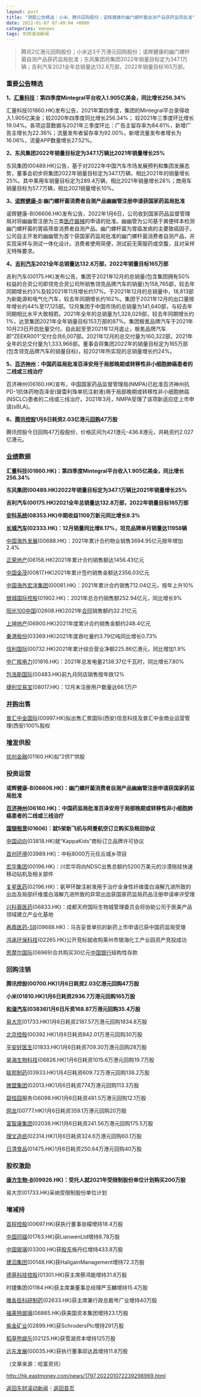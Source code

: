 ```yaml
---
layout: post
title: "港股公告精选｜小米、腾讯回购股份；诺辉健康的幽门螺杆菌自测产品获药监局批准"
date: 2022-01-07 07:49:04 +0800
categories: emnews
tags: 东财滚动新闻
---
```

> 腾讯2亿港元回购股份；小米近3千万港元回购股份；诺辉健康的幽门螺杆菌自测产品获药监局批准；东风集团将集团2022年销量目标定为347.1万辆；吉利汽车2021全年总销量达132.8万部，2022年销量目标165万部。

<h3 class="emh3">重要<span id="Info.3332"><a href="http://data.eastmoney.com/notices/" class="infokey">公告</a></span>精选</h3><p><strong>1、<span id="Info.116.01860"><a href="http://quote.eastmoney.com/unify/r/116.01860" class="keytip" data-code="116,01860">汇量科技</a></span>：第四季度Mintegral平台收入1.905亿美金，同比增长256.34%</strong></p><p><span web="1" href="http://quote.eastmoney.com/unify/r/116.01860" class="em_stock_key_common" data-code="116,01860">汇量科技</span>(01860.HK)发布公告，2021年第四季度，集团的Mintegral平台录得收入1.905亿美金；较2020年四季度同比增长256.34%； 较2021年三季度环比增长 19.04%。各项运营数据与2021年三季度环比：广告主留存率为84.61%，新增广告主增长为22.36%；流量发布者留存率为92.00%，新增流量发布者增长为16.06%，流量APP数量增长27.52%。</p><p><strong>2、东风集团2022年销量目标定为347.1万辆比2021年销量增长25%</strong></p><p>东风集团(00489.HK)公告，基于对2022年中国汽车市场发展预判和集团发展态势，董事会初步将集团2022年销量目标定为347.1万辆，相比2021年的销量增长25%。其中乘用车销量目标定为289.4万辆，相比2021年销量增长28%；商用车销量目标为57.7万辆，相比2021销量增长10%。</p><p><strong>3、<span id="Info.116.06606"><a href="http://quote.eastmoney.com/unify/r/116.06606" class="keytip" data-code="116,06606">诺辉健康-B</a></span>:幽门螺杆菌消费者自测产品幽幽管注册申请获国家药监局批准</strong></p><p><span web="1" href="http://quote.eastmoney.com/unify/r/116.06606" class="em_stock_key_common" data-code="116,06606">诺辉健康-B</span>(06606.HK)发布公告，2022年1月6日，公司收到国家药品监督管理局对将幽幽管注册为三类<span id="bk_90.BK1041"><a href="http://quote.eastmoney.com/unify/r/90.BK1041" class="keytip" data-code="90,BK1041">医疗器械</a></span><span id="bkquote_90.BK1041"></span>的申请的批准。幽幽管为公司基于粪便样本检测幽门螺杆菌的胃癌筛查消费者自测产品。幽门螺杆菌为胃癌发病的主要致癌因子。公司自主开发的幽幽管为首个获国家药监局批准的幽门螺杆菌消费者自测产品，并实现采样与测试一体化设计。消费者使用简便，测试前无需服药或空腹，且对采样无特殊要求。</p><p><strong>4、<span id="Info.116.00175"><a href="http://quote.eastmoney.com/unify/r/116.00175" class="keytip" data-code="116,00175">吉利汽车</a></span>2021全年总销量达132.8万部，2022年销量目标165万部</strong></p><p><span web="1" href="http://quote.eastmoney.com/unify/r/116.00175" class="em_stock_key_common" data-code="116,00175">吉利汽车</span>(00175.HK)发布公告，集团于2021年12月的总销量(包含集团拥有50%权益的合资公司即领克合资公司所销售领克品牌汽车的销量)为158,765部，较去年同期增长约3%及较2021年11月增长约17%。于2021年12月的总销量中，18,813部为新能源和电气化汽车，较去年同期增长约162%。集团于2021年12月的出口量按年增长约44%至17,125部。12月集团于中国市场的总销量为141,640部，与较去年同期相比水平大致相若。2021年全年的总销量为1,328,029部，较去年同期增长约1%，达至集团2021年全年销量目标153万部的87%。集团极氪品牌汽车于2021年10月23日开启批量交付。自此起至至2021年12月底止，极氪品牌汽车即“ZEEKR001”交付合共6,007部。2021年12月的总交付量为160,322部，2021年全年的总交付量为1,333,966部。董事会将集团2022年的销量目标定为165万部(包含领克品牌汽车的销量目标)，较2021年所实现的总销量增长约24%。</p><p><strong>5、<span id="Info.116.06160"><a href="http://quote.eastmoney.com/unify/r/116.06160" class="keytip" data-code="116,06160">百济神州</a></span>：中国药监局批准百泽安用于局部晚期或转移性非小细胞肺癌患者的二线或三线治疗</strong></p><p><span web="1" href="http://quote.eastmoney.com/unify/r/116.06160" class="em_stock_key_common" data-code="116,06160">百济神州</span>(06160.HK)宣布，中国国家药品监督管理局(NMPA)已批准<span web="1" href="http://quote.eastmoney.com/unify/r/116.06160" class="em_stock_key_common" data-code="116,06160">百济神州</span>抗PD-1抗体药物百泽安(替雷利珠单抗注射液)用于局部晚期或转移性非小细胞肺癌(NSCLC)患者的二线或三线治疗。2021年3月，NMPA受理了该项新适应症上市申请(sBLA)。</p><p><strong>6、<span id="Info.116.00700"><a href="http://quote.eastmoney.com/unify/r/116.00700" class="keytip" data-code="116,00700">腾讯控股</a></span>1月6日耗资2.03亿港元<span id="Info.3285"><a href="http://data.eastmoney.com/gphg/" class="infokey">回购</a></span>47万股</strong></p><p><span web="1" href="http://quote.eastmoney.com/unify/r/116.00700" class="em_stock_key_common" data-code="116,00700">腾讯控股</span>今日回购47万股股份，价格区间为421港元-436.8港元，共耗资约2.027亿港元。</p><h3 class="emh3"><span id="Info.3321"><a href="http://data.eastmoney.com/bbsj/" class="infokey">业绩</a></span>数据</h3><p><strong><span web="1" href="http://quote.eastmoney.com/unify/r/116.01860" class="em_stock_key_common" data-code="116,01860">汇量科技</span>(01860.HK)：第四季度Mintegral平台收入1.905亿美金，同比增长256.34%</strong></p><p><strong>东风集团(00489.HK)2022年销量目标定为347.1万辆比2021年销量增长25%</strong></p><p><strong><span web="1" href="http://quote.eastmoney.com/unify/r/116.00175" class="em_stock_key_common" data-code="116,00175">吉利汽车</span>(00175.HK)2021全年总销量达132.8万部，2022年销量目标165万部</strong></p><p><strong><span id="Info.116.08353"><a href="http://quote.eastmoney.com/unify/r/116.08353" class="keytip" data-code="116,08353">安科系统</a></span>(08353.HK)中期收益1109万新元同比增长8.3%</strong></p><p><strong><span id="Info.116.02333"><a href="http://quote.eastmoney.com/unify/r/116.02333" class="keytip" data-code="116,02333">长城汽车</a></span>(02333.HK)：12月销量同比增8.17%，坦克品牌单月销量达11958辆</strong></p><p><span id="Info.116.00688"><a href="http://quote.eastmoney.com/unify/r/116.00688" class="keytip" data-code="116,00688">中国海外发展</a></span>(00688.HK)：2021年累计合约物业销售3694.95亿元按年增加2.4%</p><p><span id="Info.116.06158"><a href="http://quote.eastmoney.com/unify/r/116.06158" class="keytip" data-code="116,06158">正荣地产</a></span>(06158.HK)2021年累计合约销售额达1456.43亿元</p><p><span id="Info.116.00817"><a href="http://quote.eastmoney.com/unify/r/116.00817" class="keytip" data-code="116,00817">中国金茂</a></span>(00817.HK)2021年累计签约销售金额达2356.03亿元</p><p><span id="Info.116.00081"><a href="http://quote.eastmoney.com/unify/r/116.00081" class="keytip" data-code="116,00081">中国海外宏洋集团</a></span>(00081.HK)：2021年累计合约销售712.04亿元，按年上升10%</p><p><span id="Info.116.01902"><a href="http://quote.eastmoney.com/unify/r/116.01902" class="keytip" data-code="116,01902">银城国际控股</a></span>(01902.HK)：2021年总合约销售额252.94亿元，同比增长9%</p><p><span id="Info.116.02608"><a href="http://quote.eastmoney.com/unify/r/116.02608" class="keytip" data-code="116,02608">阳光100中国</a></span>(02608.HK)2021年<span id="Info.3300"><a href="http://data.eastmoney.com/zdht/" class="infokey">合同</a></span>销售额约32.21亿元</p><p><span id="Info.116.06900"><a href="http://quote.eastmoney.com/unify/r/116.06900" class="keytip" data-code="116,06900">上坤地产</a></span>(06900.HK)2021年度累计合约销售金额约248.4亿元</p><p><span id="Info.116.03369"><a href="http://quote.eastmoney.com/unify/r/116.03369" class="keytip" data-code="116,03369">秦港股份</a></span>(03369.HK)2021年度吞吐量约3.79亿吨同比增长0.73%</p><p><span id="Info.116.00732"><a href="http://quote.eastmoney.com/unify/r/116.00732" class="keytip" data-code="116,00732">信利国际</a></span>(00732.HK)2021年累计综合营业净额225.86亿港元，同比增加1.9%</p><p><span id="Info.116.01816"><a href="http://quote.eastmoney.com/unify/r/116.01816" class="keytip" data-code="116,01816">中广核电力</a></span>(01816.HK)：2021年总发电量2138.37亿千瓦时，同比增长7.80%</p><p><span id="Info.116.00483"><a href="http://quote.eastmoney.com/unify/r/116.00483" class="keytip" data-code="116,00483">包浩斯国际</a></span>(00483.HK)前九月同店销售按年跌12%</p><p><span id="Info.116.08017"><a href="http://quote.eastmoney.com/unify/r/116.08017" class="keytip" data-code="116,08017">捷利交易宝</a></span>(08017.HK)：12月末注册用户数量达66.1万户</p><h3 class="emh3"><span id="Info.3270"><a href="http://data.eastmoney.com/bgcz/" class="infokey">并购</a></span>出售</h3><p><span id="Info.116.00997"><a href="http://quote.eastmoney.com/unify/r/116.00997" class="keytip" data-code="116,00997">普汇中金国际</a></span>(00997.HK)拟出售汇景国际(西安)信息科技及普汇中金商业运营管理(西安)100%股权</p><h3 class="emh3"><span id="Info.39"><a href="http://data.eastmoney.com/zrz/dxzf.html" class="infokey">增发</a></span>供股</h3><p><span id="Info.116.01160"><a href="http://quote.eastmoney.com/unify/r/116.01160" class="keytip" data-code="116,01160">优创金融</a></span>(01160.HK)拟“2供1”供股</p><h3 class="emh3">投资运营</h3><p><strong><span web="1" href="http://quote.eastmoney.com/unify/r/116.06606" class="em_stock_key_common" data-code="116,06606">诺辉健康-B</span>(06606.HK)：幽门螺杆菌消费者自测产品幽幽管注册申请获国家药监局批准</strong></p><p><strong><span id="stock_105.BGNE"><a href="http://quote.eastmoney.com/unify/r/105.BGNE" class="keytip" data-code="105,BGNE">百济神州</a></span><span id="quote_105.BGNE"></span>(06160.HK)：中国药监局批准百泽安用于局部晚期或转移性非小细胞肺癌患者的二线或三线治疗</strong></p><p><strong><span id="Info.116.01606"><a href="http://quote.eastmoney.com/unify/r/116.01606" class="keytip" data-code="116,01606">国银租赁</a></span>(01606)：就5架新飞机与阿曼航空订立购买及租回协议</strong></p><p><span id="Info.116.03818"><a href="http://quote.eastmoney.com/unify/r/116.03818" class="keytip" data-code="116,03818">中国动向</a></span>(03818.HK)就“KappaKids”商标订立品牌许可协议</p><p><span id="Info.116.03989"><a href="http://quote.eastmoney.com/unify/r/116.03989" class="keytip" data-code="116,03989">首创环境</a></span>(03989.HK)：中标8000万元任丘城乡项目</p><p><span id="Info.116.00196"><a href="http://quote.eastmoney.com/unify/r/116.00196" class="keytip" data-code="116,00196">宏华集团</a></span>(00196.HK)：川宏华将向NDSC出售总额约5200万美元的沙漠拖挂快速移动钻机及相关部件</p><p><span id="Info.116.02196"><a href="http://quote.eastmoney.com/unify/r/116.02196" class="keytip" data-code="116,02196">复星医药</a></span>(02196.HK)：氨甲环酸注射液用于治疗全身性纤维蛋白溶解亢进所致的出血及局部纤维蛋白溶解亢进所致的异常出血获国家药监局药品注册申请审评受理</p><p><span id="Info.116.06833"><a href="http://quote.eastmoney.com/unify/r/116.06833" class="keytip" data-code="116,06833">兴科蓉医药</a></span>(06833.HK)：成都天府国际生物城管理委员会将协助公司于医美产品领域建立产业化基地</p><p><span id="Info.116.09688"><a href="http://quote.eastmoney.com/unify/r/116.09688" class="keytip" data-code="116,09688">再鼎医药-SB</a></span>(09688.HK)：马吉妥昔单抗的新药上市申请已获中国药监局受理</p><p><span id="Info.116.02265"><a href="http://quote.eastmoney.com/unify/r/116.02265" class="keytip" data-code="116,02265">鸿承环保科技</a></span>(02265.HK)公开竞标就收购莱州市银海化工产业园资产竞投成功</p><p><span id="Info.116.06969"><a href="http://quote.eastmoney.com/unify/r/116.06969" class="keytip" data-code="116,06969">思摩尔国际</a></span>(06969)合共购买30亿元<span id="Info.116.03988"><a href="http://quote.eastmoney.com/unify/r/116.03988" class="keytip" data-code="116,03988">中国银行</a></span>结构性存款</p><h3 class="emh3">回购注销</h3><p><strong><span web="1" href="http://quote.eastmoney.com/unify/r/116.00700" class="em_stock_key_common" data-code="116,00700">腾讯控股</span>(00700.HK)1月6日耗资2.03亿港元回购47万股</strong></p><p><strong>小米(01810.HK)1月6日耗资2936.7万港元回购165万股</strong></p><p><strong><span id="Info.116.03836"><a href="http://quote.eastmoney.com/unify/r/116.03836" class="keytip" data-code="116,03836">和谐汽车</a></span>(03836)1月6日斥资168.87万港元回购35.4万股</strong></p><p><span id="Info.116.01733"><a href="http://quote.eastmoney.com/unify/r/116.01733" class="keytip" data-code="116,01733">易大宗</a></span>(01733.HK)1月6日耗资2187.57万港元回购1834.8万股</p><p><span id="Info.116.00392"><a href="http://quote.eastmoney.com/unify/r/116.00392" class="keytip" data-code="116,00392">北京控股</a></span>(00392.HK)1月6日耗资842.01万港元回购30万股</p><p><span id="Info.116.01833"><a href="http://quote.eastmoney.com/unify/r/116.01833" class="keytip" data-code="116,01833">平安好医生</a></span>(01833.HK)1月6日耗资709.30万港元回购28万股</p><p><span id="Info.116.06826"><a href="http://quote.eastmoney.com/unify/r/116.06826" class="keytip" data-code="116,06826">昊海生物科技</a></span>(06826.HK)1月6日耗资1015.6万港元回购19.7万股</p><p><span id="Info.116.03933"><a href="http://quote.eastmoney.com/unify/r/116.03933" class="keytip" data-code="116,03933">联邦制药</a></span>(03933.HK)1月4日耗资609.72万港元回购138.2万股</p><p><span id="Info.116.02013"><a href="http://quote.eastmoney.com/unify/r/116.02013" class="keytip" data-code="116,02013">微盟集团</a></span>(02013.HK)1月6日耗资774万港元回购113.3万股</p><p><span id="Info.116.02007"><a href="http://quote.eastmoney.com/unify/r/116.02007" class="keytip" data-code="116,02007">碧桂园</a></span>服务(06098.HK)1月6日耗资481.5万港元回购12.1万股</p><p><span id="Info.116.00777"><a href="http://quote.eastmoney.com/unify/r/116.00777" class="keytip" data-code="116,00777">网龙</a></span>(00777.HK)1月6日耗资359.1万港元回购20万股</p><p><span id="Info.116.02038"><a href="http://quote.eastmoney.com/unify/r/116.02038" class="keytip" data-code="116,02038">富智康集团</a></span>(02038.HK)1月6日耗资241.56万港元回购175.5万股</p><p><span id="Info.116.02314"><a href="http://quote.eastmoney.com/unify/r/116.02314" class="keytip" data-code="116,02314">理文造纸</a></span>(02314.HK)1月6日耗资324.6万港元回购60.1万股</p><p><span id="Info.116.01475"><a href="http://quote.eastmoney.com/unify/r/116.01475" class="keytip" data-code="116,01475">日清食品</a></span>(01475.HK)1月6日耗资250.64万港元回购40万股</p><h3 class="emh3">股权激励</h3><p><strong><span id="Info.116.09926"><a href="http://quote.eastmoney.com/unify/r/116.09926" class="keytip" data-code="116,09926">康方生物-B</a></span>(09926.HK)：受托人就2021年受限制股份单位计划购买200万股</strong></p><p><span web="1" href="http://quote.eastmoney.com/unify/r/116.01733" class="em_stock_key_common" data-code="116,01733">易大宗</span>(01733.HK)采纳受限制股份单位计划</p><h3 class="emh3">增减持</h3><p><span id="Info.116.00697"><a href="http://quote.eastmoney.com/unify/r/116.00697" class="keytip" data-code="116,00697">首程控股</a></span>(00697.HK)获执行董事张檬增持18.4万股</p><p><span id="Info.116.01763"><a href="http://quote.eastmoney.com/unify/r/116.01763" class="keytip" data-code="116,01763">中国同辐</a></span>(01763.HK)获LianwenLtd增持8.78万股</p><p><span id="Info.116.03300"><a href="http://quote.eastmoney.com/unify/r/116.03300" class="keytip" data-code="116,03300">中国玻璃</a></span>(03300.HK)获<span id="Info.3286"><a href="http://data.eastmoney.com/gdfx/" class="infokey">股东</a></span>施丹红增持433.8万股</p><p><span id="Info.116.00148"><a href="http://quote.eastmoney.com/unify/r/116.00148" class="keytip" data-code="116,00148">建滔集团</a></span>(00148.HK)获HallgainManagement增持72.3万股</p><p><span id="Info.116.01301"><a href="http://quote.eastmoney.com/unify/r/116.01301" class="keytip" data-code="116,01301">德基科技控股</a></span>(01301.HK)获主席蔡鸿能增持31.8万股</p><p>时捷集团(01184.HK)获主席兼董事总经理严玉麟增持15.4万股</p><p><span id="Info.116.02633"><a href="http://quote.eastmoney.com/unify/r/116.02633" class="keytip" data-code="116,02633">雅各臣科研制药</a></span>(02633.HK)获主席兼行政总裁岑广业增持40万股</p><p><span id="Info.116.06865"><a href="http://quote.eastmoney.com/unify/r/116.06865" class="keytip" data-code="116,06865">福莱特玻璃</a></span>(06865.HK)获美国资本集团增持23.1万股</p><p><span id="Info.116.02899"><a href="http://quote.eastmoney.com/unify/r/116.02899" class="keytip" data-code="116,02899">紫金矿业</a></span>(02899.HK)获SchrodersPlc增持291万股</p><p><span id="Info.116.02125"><a href="http://quote.eastmoney.com/unify/r/116.02125" class="keytip" data-code="116,02125">稻草熊娱乐</a></span>(02125.HK)获雪湖资本增持125万股</p><p><span id="Info.116.00035"><a href="http://quote.eastmoney.com/unify/r/116.00035" class="keytip" data-code="116,00035">远东发展</a></span>(00035.HK)获执行董事邱达昌增持11.8万股</p><p class="em_media">（文章来源：哈富资讯）</p>

<http://hk.eastmoney.com/news/1797,202201072239298969.html>

[返回东财滚动新闻](//finews.withounder.com/emnews/)｜[返回首页](//finews.withounder.com/)
